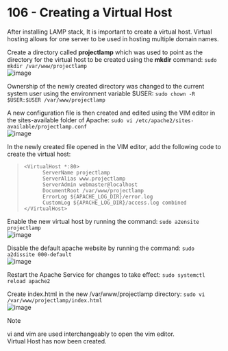 # 106 - Creating a Virtual Host
After installing LAMP stack, It is important to create a virtual host. Virtual hosting allows for one server to be used in hosting multiple domain names.

Create a directory called **projectlamp** which was used to point as the directory for the virtual host to be created using the **mkdir** command: ```sudo mkdir /var/www/projectlamp```  
![image](https://github.com/gideonsngo/DevOpsTraining/assets/74353147/1b15a71c-e814-4611-b4a3-9ab2e15b60e0)

Ownership of the newly created directory was changed to the current system user using the environment variable $USER: ```sudo chown -R $USER:$USER /var/www/projectlamp```

A new configuration file is then created and edited using the VIM editor in the sites-available folder of Apache: ```sudo vi /etc/apache2/sites-available/projectlamp.conf```  
![image](https://github.com/gideonsngo/DevOpsTraining/assets/74353147/a8024a78-f093-4198-aa3e-e80fbe7687ee)


In the newly created file opened in the VIM editor, add the following code to create the virtual host:
>     <VirtualHost *:80>
>     		ServerName projectlamp
>     		ServerAlias www.projectlamp
>     		ServerAdmin webmaster@localhost
>     		DocumentRoot /var/www/projectlamp
>     		ErrorLog ${APACHE_LOG_DIR}/error.log
>     		CustomLog ${APACHE_LOG_DIR}/access.log combined
>     </VirtualHost>

Enable the new virtual host by running the command: ```sudo a2ensite projectlamp```  
![image](https://github.com/gideonsngo/DevOpsTraining/assets/74353147/ec16f13b-1556-4cb7-adc2-0c4b60c6c652)

Disable the default apache website by running the command: ```sudo a2dissite 000-default```  
![image](https://github.com/gideonsngo/DevOpsTraining/assets/74353147/742430eb-f098-4f8a-b886-e9a724f73480)

Restart the Apache Service for changes to take effect: ```sudo systemctl reload apache2```

Create index.html in the new /var/www/projectlamp directory: ```sudo vi /var/www/projectlamp/index.html```  
![image](https://github.com/gideonsngo/DevOpsTraining/assets/74353147/086334ae-f45c-4b22-9f66-b78c04380976)

> [!NOTE]
> vi and vim are used interchangeably to open the vim editor.  
> Virtual Host has now been created.


